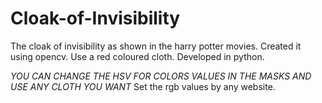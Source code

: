 # Cloak-of-Invisibility
The cloak of invisibility as shown in the harry potter movies. Created it using opencv.
Use a red coloured cloth.
Developed in python.

*YOU CAN CHANGE THE HSV FOR COLORS VALUES IN THE MASKS AND USE ANY CLOTH YOU WANT* 
Set the rgb values by any website.
